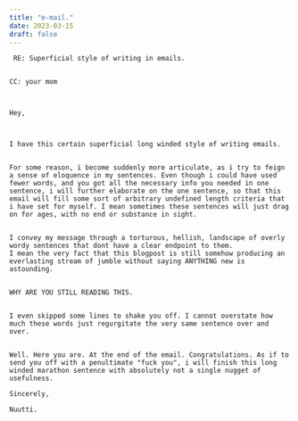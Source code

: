 ```yaml
---
title: "e-mail."
date: 2023-03-15
draft: false
---
```



     RE: Superficial style of writing in emails.


    CC: your mom



    Hey,



    I have this certain superficial long winded style of writing emails.


    For some reason, i become suddenly more articulate, as i try to feign a sense of eloquence in my sentences. Even though i could have used fewer words, and you got all the necessary info you needed in one sentence, i will further elaborate on the one sentence, so that this email will fill some sort of arbitrary undefined length criteria that i have set for myself. I mean sometimes these sentences will just drag on for ages, with no end or substance in sight.


    I convey my message through a torturous, hellish, landscape of overly wordy sentences that dont have a clear endpoint to them.
    I mean the very fact that this blogpost is still somehow producing an everlasting stream of jumble without saying ANYTHING new is astounding.


    WHY ARE YOU STILL READING THIS.


    I even skipped some lines to shake you off. I cannot overstate how much these words just regurgitate the very same sentence over and over.


    Well. Here you are. At the end of the email. Congratulations. As if to send you off with a penultimate "fuck you", i will finish this long winded marathon sentence with absolutely not a single nugget of usefulness.

    Sincerely,

    Nuutti.